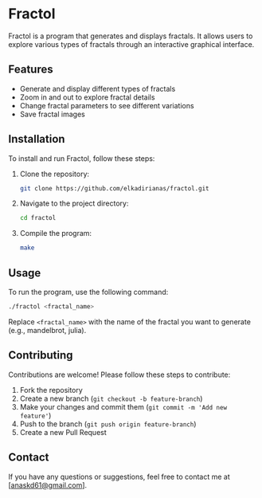 # Fractol

Fractol is a program that generates and displays fractals. It allows users to explore various types of fractals through an interactive graphical interface.

## Features

- Generate and display different types of fractals
- Zoom in and out to explore fractal details
- Change fractal parameters to see different variations
- Save fractal images

## Installation

To install and run Fractol, follow these steps:

1. Clone the repository:
   ```sh
   git clone https://github.com/elkadirianas/fractol.git
   ```
2. Navigate to the project directory:
   ```sh
   cd fractol
   ```
3. Compile the program:
   ```sh
   make
   ```

## Usage

To run the program, use the following command:
```sh
./fractol <fractal_name>
```
Replace `<fractal_name>` with the name of the fractal you want to generate (e.g., mandelbrot, julia).

## Contributing

Contributions are welcome! Please follow these steps to contribute:

1. Fork the repository
2. Create a new branch (`git checkout -b feature-branch`)
3. Make your changes and commit them (`git commit -m 'Add new feature'`)
4. Push to the branch (`git push origin feature-branch`)
5. Create a new Pull Request

## Contact

If you have any questions or suggestions, feel free to contact me at [anaskd61@gmail.com].
